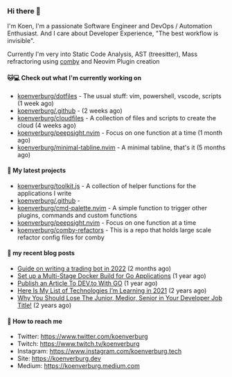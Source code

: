 ### Hi there 👋

I'm Koen, I'm a passionate Software Engineer and DevOps / Automation Enthusiast. And I care about Developer Experience, "The best workflow is invisible".

Currently I'm very into Static Code Analysis, AST (treesitter), Mass refractoring using [comby](https://comby.dev) and Neovim Plugin creation

#### 🐱💻  Check out what I'm currently working on

- [koenverburg/dotfiles](https://github.com/koenverburg/dotfiles) - The usual stuff: vim, powershell, vscode, scripts (1 week ago)
- [koenverburg/.github](https://github.com/koenverburg/.github) -  (2 weeks ago)
- [koenverburg/cloudfiles](https://github.com/koenverburg/cloudfiles) - A collection of files and scripts to create the cloud (4 weeks ago)
- [koenverburg/peepsight.nvim](https://github.com/koenverburg/peepsight.nvim) - Focus on one function at a time (1 month ago)
- [koenverburg/minimal-tabline.nvim](https://github.com/koenverburg/minimal-tabline.nvim) - A minimal tabline, that&#39;s it (5 months ago)

#### 👀 My latest projects

- [koenverburg/toolkit.js](https://github.com/koenverburg/toolkit.js) - A collection of helper functions for the applications I write
- [koenverburg/.github](https://github.com/koenverburg/.github) - 
- [koenverburg/cmd-palette.nvim](https://github.com/koenverburg/cmd-palette.nvim) - A simple function to trigger other plugins, commands and custom functions
- [koenverburg/peepsight.nvim](https://github.com/koenverburg/peepsight.nvim) - Focus on one function at a time
- [koenverburg/comby-refactors](https://github.com/koenverburg/comby-refactors) - This is a repo that holds large scale refactor config files for comby

#### 📜 my recent blog posts

- [Guide on writing a trading bot in 2022](https://koenverburg.medium.com/guide-on-writing-a-trading-bot-in-2022-56051df4e0ef?source=rss-405b29f48feb------2) (2 months ago)
- [Set up a Multi-Stage Docker Build for Go Applications](https://medium.com/codex/set-up-a-multi-stage-docker-build-for-go-applications-a37113791b4f?source=rss-405b29f48feb------2) (1 year ago)
- [Publish an Article To DEV.to With GO](https://koenverburg.medium.com/publish-an-article-to-dev-to-with-go-48f5f8a64aa6?source=rss-405b29f48feb------2) (1 year ago)
- [Here Is My List of Technologies I’m Learning in 2021](https://medium.com/codex/here-is-my-list-of-technologies-im-learning-in-2021-e1aa6041ceac?source=rss-405b29f48feb------2) (2 years ago)
- [Why You Should Lose The Junior, Medior, Senior in Your Developer Job Title!](https://koenverburg.medium.com/why-you-should-lose-the-junior-medior-senior-in-your-developer-job-title-ff522b4ceee4?source=rss-405b29f48feb------2) (2 years ago)

#### 📨 How to reach me

- Twitter: https://www.twitter.com/koenverburg
- Twitch: https://www.twitch.tv/koenverburg
- Instagram: https://www.instagram.com/koenverburg.tech
- Site: https://koenverburg.dev
- Medium: https://koenverburg.medium.com
